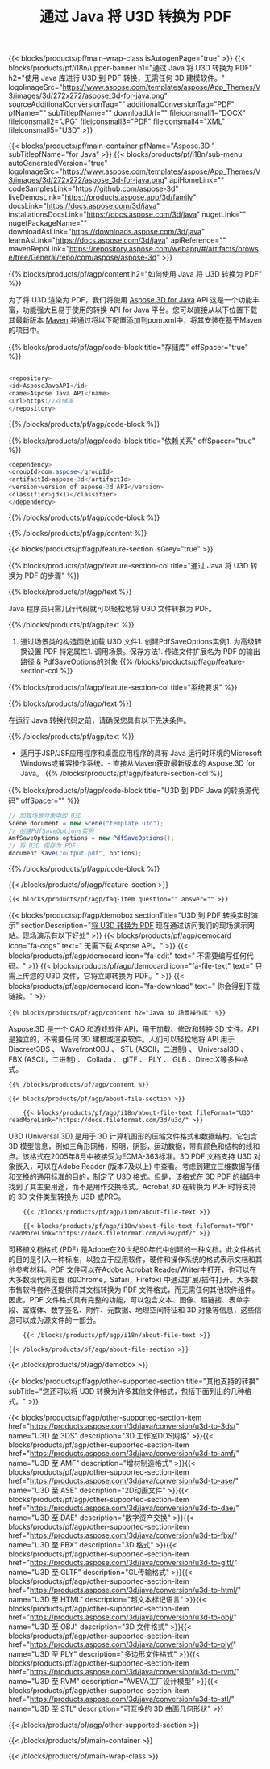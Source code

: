 ﻿---
title: 通过 Java 将 U3D 转换为 PDF 
url: /zh/java/conversion/u3d-to-pdf/ 
description: 示例 Java 格式到 PDF 文件的转换代码。使用此示例代码可以在任何基于Web或桌面的应用程序中将 U3D 转换为 PDF。
---
{{< blocks/products/pf/main-wrap-class isAutogenPage="true" >}}
{{< blocks/products/pf/i18n/upper-banner h1="通过 Java 将 U3D 转换为 PDF" h2="使用 Java 库进行 U3D 到 PDF 转换，无需任何 3D 建模软件。" logoImageSrc="https://www.aspose.com/templates/aspose/App_Themes/V3/images/3d/272x272/aspose_3d-for-java.png" sourceAdditionalConversionTag="" additionalConversionTag="PDF" pfName="" subTitlepfName="" downloadUrl="" fileiconsmall1="DOCX" fileiconsmall2="JPG" fileiconsmall3="PDF" fileiconsmall4="XML" fileiconsmall5="U3D" >}}

{{< blocks/products/pf/main-container pfName="Aspose.3D " subTitlepfName="for Java" >}}
{{< blocks/products/pf/i18n/sub-menu autoGeneratedVersion="true" logoImageSrc="https://www.aspose.com/templates/aspose/App_Themes/V3/images/3d/272x272/aspose_3d-for-java.png" apiHomeLink="" codeSamplesLink="https://github.com/aspose-3d" liveDemosLink="https://products.aspose.app/3d/family" docsLink="https://docs.aspose.com/3d/java" installationsDocsLink="https://docs.aspose.com/3d/java" nugetLink="" nugetPackageName="" downloadAsLink="https://downloads.aspose.com/3d/java" learnAsLink="https://docs.aspose.com/3d/java" apiReference="" mavenRepoLink="https://repository.aspose.com/webapp/#/artifacts/browse/tree/General/repo/com/aspose/aspose-3d" >}}

{{% blocks/products/pf/agp/content h2="如何使用 Java 将 U3D 转换为 PDF" %}}

 为了将 U3D 渲染为 PDF，我们将使用
 [Aspose.3D for Java](https://products.aspose.com/3d/java) 
 API 这是一个功能丰富，功能强大且易于使用的转换 API for Java 平台。您可以直接从以下位置下载其最新版本
 [Maven](https://repository.aspose.com/webapp/#/artifacts/browse/tree/General/repo/com/aspose/aspose-3d) 
 并通过将以下配置添加到pom.xml中，将其安装在基于Maven的项目中。

{{% blocks/products/pf/agp/code-block title="存储库" offSpacer="true" %}}

```cs

<repository>
<id>AsposeJavaAPI</id>
<name>Aspose Java API</name>
<url>https://存储库
</repository>


```

{{% /blocks/products/pf/agp/code-block %}}

{{% blocks/products/pf/agp/code-block title="依赖关系" offSpacer="true" %}}

```cs
<dependency>
<groupId>com.aspose</groupId>
<artifactId>aspose-3d</artifactId>
<version>version of aspose-3d API</version>
<classifier>jdk17</classifier>
</dependency>


```

{{% /blocks/products/pf/agp/code-block %}}

{{% /blocks/products/pf/agp/content %}}

{{< blocks/products/pf/agp/feature-section isGrey="true" >}}

{{% blocks/products/pf/agp/feature-section-col title="通过 Java 将 U3D 转换为 PDF 的步骤" %}}

{{% blocks/products/pf/agp/text %}}

 Java 程序员只需几行代码就可以轻松地将 U3D 文件转换为 PDF。

{{% /blocks/products/pf/agp/text %}}

1. 通过场景类的构造函数加载 U3D 文件1. 创建PdfSaveOptions实例1. 为高级转换设置 PDF 特定属性1. 调用场景。保存方法1. 传递文件扩展名为 PDF 的输出路径 & PdfSaveOptions的对象
{{% /blocks/products/pf/agp/feature-section-col %}}

{{% blocks/products/pf/agp/feature-section-col title="系统要求" %}}

{{% blocks/products/pf/agp/text %}}

 在运行 Java 转换代码之前，请确保您具有以下先决条件。

{{% /blocks/products/pf/agp/text %}}

- 适用于JSP/JSF应用程序和桌面应用程序的具有 Java 运行时环境的Microsoft Windows或兼容操作系统。- 直接从Maven获取最新版本的 Aspose.3D for Java。
{{% /blocks/products/pf/agp/feature-section-col %}}

{{% blocks/products/pf/agp/code-block title="U3D 到 PDF Java 的转换源代码" offSpacer="" %}}

```cs
// 加载场景对象中的 U3D 
Scene document = new Scene("template.u3d");
// 创建PdfSaveOptions实例 
AmfSaveOptions options = new PdfSaveOptions();
// 将 U3D 保存为 PDF 
document.save("output.pdf", options);   


```

{{% /blocks/products/pf/agp/code-block %}}

{{< /blocks/products/pf/agp/feature-section >}}

    {{< blocks/products/pf/agp/faq-item question="" answer="" >}}
 

<!-- aboutfile Starts -->

{{< blocks/products/pf/agp/demobox sectionTitle="U3D 到 PDF 转换实时演示" sectionDescription="[将 U3D 转换为 PDF](https://products.aspose.app/3d/conversion/u3d-to-pdf) 现在通过访问我们的现场演示网站。现场演示有以下好处" >}}
        {{< blocks/products/pf/agp/democard icon="fa-cogs" text=" 无需下载 Aspose API。" >}}
        {{< blocks/products/pf/agp/democard icon="fa-edit" text=" 不需要编写任何代码。" >}}
        {{< blocks/products/pf/agp/democard icon="fa-file-text" text=" 只需上传您的 U3D 文件，它将立即转换为 PDF。" >}}
        {{< blocks/products/pf/agp/democard icon="fa-download" text=" 你会得到下载链接。" >}}

    {{% blocks/products/pf/agp/content h2="Java 3D 场景操作库" %}}

 Aspose.3D 是一个 CAD 和游戏软件 API，用于加载、修改和转换 3D 文件。API 是独立的，不需要任何 3D 建模或渲染软件。人们可以轻松地将 API 用于 Discreet3DS 、 WavefrontOBJ 、 STL (ASCII，二进制) 、 Universal3D 、 FBX (ASCII，二进制) 、 Collada 、 glTF 、 PLY 、 GLB 、DirectX等多种格式。 



    {{% /blocks/products/pf/agp/content %}}

    {{< blocks/products/pf/agp/about-file-section >}}

        {{< blocks/products/pf/agp/i18n/about-file-text fileFormat="U3D" readMoreLink="https://docs.fileformat.com/3d/u3d/" >}}

U3D (Universal 3D) 是用于 3D 计算机图形的压缩文件格式和数据结构。它包含 3D 模型信息，例如三角形网格，照明，阴影，运动数据，带有颜色和结构的线和点。该格式在2005年8月中被接受为ECMA-363标准。3D PDF 文档支持 U3D 对象嵌入，可以在Adobe Reader (版本7及以上) 中查看。考虑到建立三维数据存储和交换的通用标准的目的，制定了 U3D 格式。但是，该格式在 3D PDF 的编码中找到了其主要用途，而不是用作交换格式。Acrobat 3D 在转换为 PDF 时将支持的 3D 文件类型转换为 U3D 或PRC。

        {{< /blocks/products/pf/agp/i18n/about-file-text >}}

        {{< blocks/products/pf/agp/i18n/about-file-text fileFormat="PDF" readMoreLink="https://docs.fileformat.com/view/pdf/" >}}

可移植文档格式 (PDF) 是Adobe在20世纪90年代中创建的一种文档。此文件格式的目的是引入一种标准，以独立于应用软件，硬件和操作系统的格式表示文档和其他参考材料。PDF 文件可以在Adobe Acrobat Reader/Writer中打开，也可以在大多数现代浏览器 (如Chrome，Safari，Firefox) 中通过扩展/插件打开。大多数市售软件套件还提供将其文档转换为 PDF 文件格式，而无需任何其他软件组件。因此，PDF 文件格式具有完整的功能，可以包含文本、图像、超链接、表单字段、富媒体、数字签名、附件、元数据、地理空间特征和 3D 对象等信息，这些信息可以成为源文件的一部分。

        {{< /blocks/products/pf/agp/i18n/about-file-text >}}

    {{< /blocks/products/pf/agp/about-file-section >}}

{{< /blocks/products/pf/agp/demobox >}}

<!-- aboutfile Ends -->

{{< blocks/products/pf/agp/other-supported-section title="其他支持的转换" subTitle="您还可以将 U3D 转换为许多其他文件格式，包括下面列出的几种格式。" >}}

{{< blocks/products/pf/agp/other-supported-section-item href="https://products.aspose.com/3d/java/conversion/u3d-to-3ds/" name="U3D 至 3DS" description="3D 工作室DOS网格" >}}{{< blocks/products/pf/agp/other-supported-section-item href="https://products.aspose.com/3d/java/conversion/u3d-to-amf/" name="U3D 至 AMF" description="增材制造格式" >}}{{< blocks/products/pf/agp/other-supported-section-item href="https://products.aspose.com/3d/java/conversion/u3d-to-ase/" name="U3D 至 ASE" description="2D动画文件" >}}{{< blocks/products/pf/agp/other-supported-section-item href="https://products.aspose.com/3d/java/conversion/u3d-to-dae/" name="U3D 至 DAE" description="数字资产交换" >}}{{< blocks/products/pf/agp/other-supported-section-item href="https://products.aspose.com/3d/java/conversion/u3d-to-fbx/" name="U3D 至 FBX" description="3D 格式" >}}{{< blocks/products/pf/agp/other-supported-section-item href="https://products.aspose.com/3d/java/conversion/u3d-to-gltf/" name="U3D 至 GLTF" description="GL传输格式" >}}{{< blocks/products/pf/agp/other-supported-section-item href="https://products.aspose.com/3d/java/conversion/u3d-to-html/" name="U3D 至 HTML" description="超文本标记语言" >}}{{< blocks/products/pf/agp/other-supported-section-item href="https://products.aspose.com/3d/java/conversion/u3d-to-obj/" name="U3D 至 OBJ" description="3D 文件格式" >}}{{< blocks/products/pf/agp/other-supported-section-item href="https://products.aspose.com/3d/java/conversion/u3d-to-ply/" name="U3D 至 PLY" description="多边形文件格式" >}}{{< blocks/products/pf/agp/other-supported-section-item href="https://products.aspose.com/3d/java/conversion/u3d-to-rvm/" name="U3D 至 RVM" description="AVEVA工厂设计模型" >}}{{< blocks/products/pf/agp/other-supported-section-item href="https://products.aspose.com/3d/java/conversion/u3d-to-stl/" name="U3D 至 STL" description="可互换的 3D 曲面几何形状" >}}

{{< /blocks/products/pf/agp/other-supported-section >}}

{{< /blocks/products/pf/main-container >}}
    
{{< /blocks/products/pf/main-wrap-class >}}